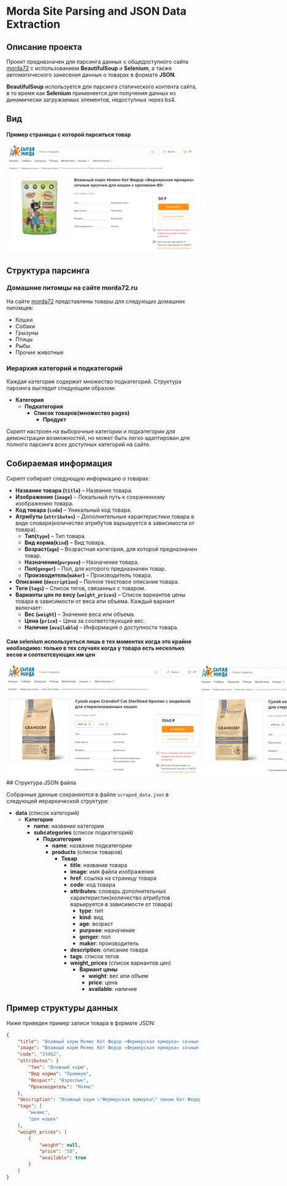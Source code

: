 # Morda Site Parsing and JSON Data Extraction

## Описание проекта

Проект предназначен для парсинга данных с общедоступного сайта [morda72](https://morda72.ru) с использованием **BeautifulSoup** и **Selenium**, а также автоматического занесения данных о товарах в формате **JSON**.

**BeautifulSoup** используется для парсинга статического контента сайта, в то время как **Selenium** применяется для получения данных из динамически загружаемых элементов, недоступных через bs4.

## Вид

#### Пример страницы с которой парситься товар

<img src="images/avg-product.jpg">


## Структура парсинга

### Домашние питомцы на сайте morda72.ru

На сайте [morda72](https://morda72.ru) представлены товары для следующих домашних питомцев:

- Кошки
- Собаки
- Грызуны
- Птицы
- Рыбы
- Прочие животные

### Иерархия категорий и подкатегорий

Каждая категория содержит множество подкатегорий. Структура парсинга выглядит следующим образом:

- **Категория**
  - **Подкатегория**
    - **Список товаров(множество pages)**
      - **Продукт**

Скрипт настроен на выборочные категории и подкатегории для демонстрации возможностей, но может быть легко адаптирован для полного парсинга всех доступных категорий на сайте.

## Собираемая информация

Скрипт собирает следующую информацию о товарах:

- **Название товара (`title`)** – Название товара.
- **Изображение (`image`)** – Локальный путь к сохраненному изображению товара.
- **Код товара (`code`)** – Уникальный код товара.
- **Атрибуты (`attributes`)** – Дополнительные характеристики товара в виде словаря(количество атрибутов варьируется в зависимости от товара).
  - **Тип(`type`)** – Тип товара.
  - **Вид корма(`kind`)** – Вид товара.
  - **Возраст(`age`)** – Возрастная категория, для которой предназначен товар.
  - **Назначение(`purpose`)** – Назначение товара.
  - **Пол(`genger`)** – Пол, для которого предназначен товар.
  - **Производитель(`maker`)** – Производитель товара.
- **Описание (`description`)** – Полное текстовое описание товара.
- **Теги (`tags`)** – Список тегов, связанных с товаром.
- **Варианты цен по весу (`weight_prices`)** – Список вариантов цены товара в зависимости от веса или объема. Каждый вариант включает:
  - **Вес (`weight`)** – Значение веса или объема.
  - **Цена (`price`)** – Цена за соответствующий вес.
  - **Наличие (`available`)** – Информация о доступности товара.

#### Сам selenium используеться лишь в тех моментах когда это крайне необходимо: только в тех случаях когда у товара есть несколько весов и соответсвующих им цен
<div style='display:flex;'>
  <img src='images/prod-with-weidth-1.jpg'>
  <img src='images/prod-with-weidth-2.jpg'>
</div>
## Структура JSON файла

Собранные данные сохраняются в файле `scraped_data.json` в следующей иерархической структуре:

- **data** (список категорий)
  - **Категория**
    - **name**: название категории
    - **subcategories** (список подкатегорий)
      - **Подкатегория**
        - **name**: название подкатегории
        - **products** (список товаров)
          - **Товар**
            - **title**: название товара
            - **image**: имя файла изображения
            - **href**: ссылка на страницу товара
            - **code**: код товара
            - **attributes**: словарь дополнительных характеристик(количество атрибутов варьируется в зависимости от товара)
              - **type**: тип
              - **kind**: вид
              - **age**: возраст
              - **purpose**: назначение
              - **genger**: пол
              - **maker**: производитель
            - **description**: описание товара
            - **tags**: список тегов
            - **weight_prices** (список вариантов цен)
              - **Вариант цены**
                - **weight**: вес или объем
                - **price**: цена
                - **available**: наличие

## Пример структуры данных

Ниже приведен пример записи товара в формате JSON:

```json
{
    "title": "Влажный корм Мнямс Кот Федор «Фермерская ярмарка» сочные кусочки  для кошек с кроликом 85г",
    "image": "Влажный корм Мнямс Кот Федор «Фермерская ярмарка» сочные кусочки  для кошек с кроликом 85г.svg",
    "code": "33462",
    "attributes": {
        "Тип": "Влажный корм",
        "Вид корма": "Премиум",
        "Возраст": "Взрослые",
        "Производитель": "Мнямс"
    },
    "description": "Влажный корм \"Фермерская ярмарка\" линии Кот Федор - это сбалансированный рацион, который обязательно понравится вашей кошке...",
    "tags": [
        "мнямс",
        "для кошек"
    ],
    "weight_prices": [
        {
            "weight": null,
            "price": "50",
            "available": true
        }
    ]
}
